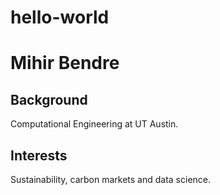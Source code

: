 # hello-world

# Mihir Bendre
## Background
Computational Engineering at UT Austin.
## Interests
Sustainability, carbon markets and data science.
